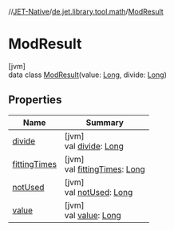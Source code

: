 //[JET-Native](../../../index.md)/[de.jet.library.tool.math](../index.md)/[ModResult](index.md)

# ModResult

[jvm]\
data class [ModResult](index.md)(value: [Long](https://kotlinlang.org/api/latest/jvm/stdlib/kotlin/-long/index.html), divide: [Long](https://kotlinlang.org/api/latest/jvm/stdlib/kotlin/-long/index.html))

## Properties

| Name | Summary |
|---|---|
| [divide](divide.md) | [jvm]<br>val [divide](divide.md): [Long](https://kotlinlang.org/api/latest/jvm/stdlib/kotlin/-long/index.html) |
| [fittingTimes](fitting-times.md) | [jvm]<br>val [fittingTimes](fitting-times.md): [Long](https://kotlinlang.org/api/latest/jvm/stdlib/kotlin/-long/index.html) |
| [notUsed](not-used.md) | [jvm]<br>val [notUsed](not-used.md): [Long](https://kotlinlang.org/api/latest/jvm/stdlib/kotlin/-long/index.html) |
| [value](value.md) | [jvm]<br>val [value](value.md): [Long](https://kotlinlang.org/api/latest/jvm/stdlib/kotlin/-long/index.html) |
